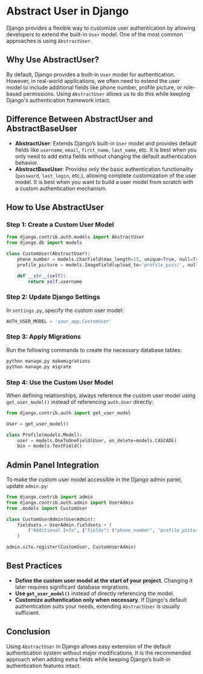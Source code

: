 # Abstract User in Django

Django provides a flexible way to customize user authentication by allowing developers to extend the built-in `User` model. One of the most common approaches is using `AbstractUser`.

## Why Use AbstractUser?

By default, Django provides a built-in `User` model for authentication. However, in real-world applications, we often need to extend the user model to include additional fields like phone number, profile picture, or role-based permissions. Using `AbstractUser` allows us to do this while keeping Django's authentication framework intact.

## Difference Between AbstractUser and AbstractBaseUser

- **AbstractUser**: Extends Django’s built-in `User` model and provides default fields like `username`, `email`, `first_name`, `last_name`, etc. It is best when you only need to add extra fields without changing the default authentication behavior.
- **AbstractBaseUser**: Provides only the basic authentication functionality (`password`, `last_login`, etc.), allowing complete customization of the user model. It is best when you want to build a user model from scratch with a custom authentication mechanism.

## How to Use AbstractUser

### Step 1: Create a Custom User Model

```python
from django.contrib.auth.models import AbstractUser
from django.db import models

class CustomUser(AbstractUser):
    phone_number = models.CharField(max_length=15, unique=True, null=True, blank=True)
    profile_picture = models.ImageField(upload_to='profile_pics/', null=True, blank=True)

    def __str__(self):
        return self.username
```

### Step 2: Update Django Settings

In `settings.py`, specify the custom user model:

```python
AUTH_USER_MODEL = 'your_app.CustomUser'
```

### Step 3: Apply Migrations

Run the following commands to create the necessary database tables:

```sh
python manage.py makemigrations
python manage.py migrate
```

### Step 4: Use the Custom User Model

When defining relationships, always reference the custom user model using `get_user_model()` instead of referencing `auth.User` directly:

```python
from django.contrib.auth import get_user_model

User = get_user_model()

class Profile(models.Model):
    user = models.OneToOneField(User, on_delete=models.CASCADE)
    bio = models.TextField()
```

## Admin Panel Integration

To make the custom user model accessible in the Django admin panel, update `admin.py`:

```python
from django.contrib import admin
from django.contrib.auth.admin import UserAdmin
from .models import CustomUser

class CustomUserAdmin(UserAdmin):
    fieldsets = UserAdmin.fieldsets + (
        ("Additional Info", {"fields": ("phone_number", "profile_picture")}),
    )

admin.site.register(CustomUser, CustomUserAdmin)
```

## Best Practices

- **Define the custom user model at the start of your project**. Changing it later requires significant database migrations.
- **Use `get_user_model()`** instead of directly referencing the model.
- **Customize authentication only when necessary**. If Django's default authentication suits your needs, extending `AbstractUser` is usually sufficient.

## Conclusion

Using `AbstractUser` in Django allows easy extension of the default authentication system without major modifications. It is the recommended approach when adding extra fields while keeping Django’s built-in authentication features intact.

